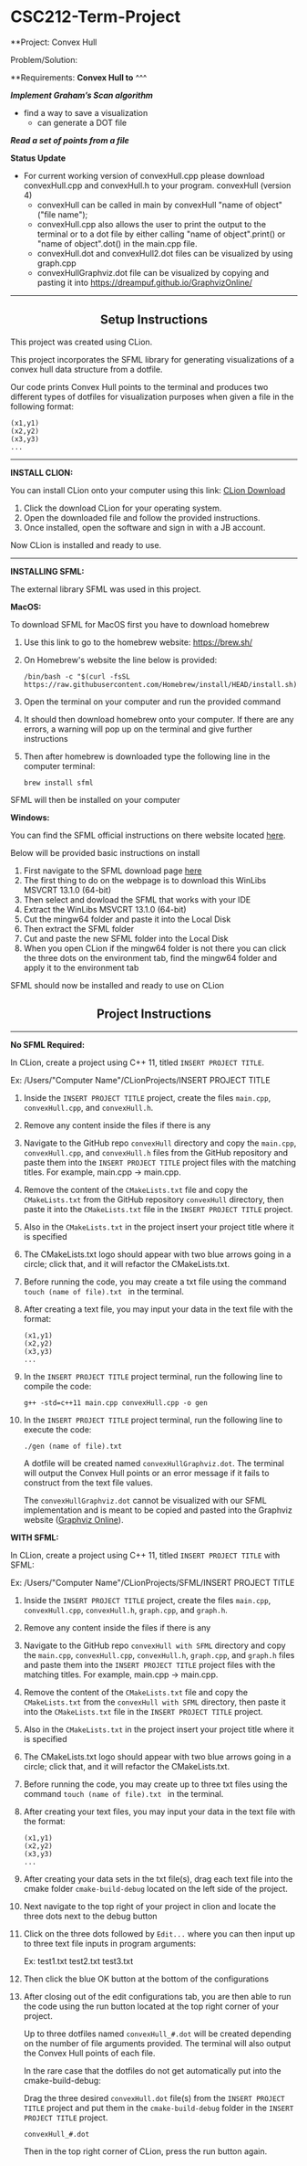 # CSC212-Term-Project
**Project:
Convex Hull

Problem/Solution:


**Requirements:
**Convex Hull to**
^^^

**_Implement Graham’s Scan algorithm_**
- find a way to save a visualization
  - can generate a DOT file

**_Read a set of points from a file_**

**Status Update**
- For current working version of convexHull.cpp please download convexHull.cpp and convexHull.h to your program.
convexHull (version 4)
  * convexHull can be called in main by convexHull "name of object"("file name");
  * convexHull.cpp also allows the user to print the output to the terminal or to a dot file by either calling "name of object".print() or "name of object".dot() in the main.cpp file.
  * convexHull.dot and convexHull2.dot files can be visualized by using graph.cpp
  * convexHullGraphviz.dot file can be visualized by copying and pasting it into https://dreampuf.github.io/GraphvizOnline/

 
---


<h2 align="center">Setup Instructions</h2>

This project was created using CLion.

This project incorporates the SFML library for generating visualizations of a convex hull data structure from a dotfile. 

Our code prints Convex Hull points to the terminal and produces two different types of dotfiles for visualization purposes when given a file in the following format:
```
(x1,y1)
(x2,y2)
(x3,y3)
...
```
---

**INSTALL CLION:**

You can install CLion onto your computer using this link: [CLion Download](https://www.jetbrains.com/clion/download/)

1. Click the download CLion for your operating system.
2. Open the downloaded file and follow the provided instructions.
3. Once installed, open the software and sign in with a JB account.

Now CLion is installed and ready to use.

---

**INSTALLING SFML:**

The external library SFML was used in this project.

**MacOS:**

To download SFML for MacOS first you have to download homebrew

1. Use this link to go to the homebrew website: https://brew.sh/

2. On Homebrew's website the line below is provided:
   ```
   /bin/bash -c "$(curl -fsSL https://raw.githubusercontent.com/Homebrew/install/HEAD/install.sh)"
   ```

3. Open the terminal on your computer and run the provided command

4. It should then download homebrew onto your computer.  If there are any errors, a warning will pop up on the terminal and give further instructions

5. Then after homebrew is downloaded type the following line in the computer terminal:
    ```
   brew install sfml
    ```
    
  SFML will then be installed on your computer


**Windows:**

You can find the SFML official instructions on there website located [here](https://www.sfml-dev.org/tutorials/2.6/).

Below will be provided basic instructions on install

1. First navigate to the SFML download page [here](https://www.sfml-dev.org/download/sfml/2.6.1/)
2. The first thing to do on the webpage is to download this WinLibs MSVCRT 13.1.0 (64-bit)
3. Then select and dowload the SFML that works with your IDE
4. Extract the WinLibs MSVCRT 13.1.0 (64-bit)
5. Cut the mingw64 folder and paste it into the Local Disk
6. Then extract the SFML folder
7. Cut and paste the new SFML folder into the Local Disk
8. When you open CLion if the mingw64 folder is not there you can click the three dots on the environment tab, find the mingw64 folder and apply it to the environment tab

SFML should now be installed and ready to use on CLion


<h2 align="center">Project Instructions</h2>

---

**No SFML Required:**

In CLion, create a project using C++ 11, titled `INSERT PROJECT TITLE`.

  Ex: /Users/"Computer Name"/CLionProjects/INSERT PROJECT TITLE

1. Inside the `INSERT PROJECT TITLE` project, create the files `main.cpp`, `convexHull.cpp`, and `convexHull.h`.
2. Remove any content inside the files if there is any
3. Navigate to the GitHub repo `convexHull` directory and copy the `main.cpp`, `convexHull.cpp`, and `convexHull.h` files from the GitHub repository and paste them into the `INSERT PROJECT TITLE` project files with the matching titles. For example, main.cpp -> main.cpp.
4. Remove the content of the `CMakeLists.txt` file and copy the `CMakeLists.txt` from the GitHub repository `convexHull` directory, then paste it into the `CMakeLists.txt` file in the `INSERT PROJECT TITLE` project.
5. Also in the `CMakeLists.txt` in the project insert your project title where it is specified
6. The CMakeLists.txt logo should appear with two blue arrows going in a circle; click that, and it will refactor the CMakeLists.txt.
7. Before running the code, you may create a txt file using the command `touch (name of file).txt ` in the terminal.
8. After creating a text file, you may input your data in the text file with the format:

    ```
   (x1,y1)
   (x2,y2)
   (x3,y3)
   ...
    ```
9. In the `INSERT PROJECT TITLE` project terminal, run the following line to compile the code:

    ```
    g++ -std=c++11 main.cpp convexHull.cpp -o gen
    ```
10. In the `INSERT PROJECT TITLE` project terminal, run the following line to execute the code:

    ```
    ./gen (name of file).txt
    ```

    A dotfile will be created named `convexHullGraphviz.dot`. The terminal will output the Convex Hull points or an error message if it fails to construct from the text file values.
   

    The `convexHullGraphviz.dot` cannot be visualized with our SFML implementation and is meant to be copied and pasted into the Graphviz website ([Graphviz Online](https://dreampuf.github.io/GraphvizOnline/)).

**WITH SFML:**

In CLion, create a project using C++ 11, titled `INSERT PROJECT TITLE` with SFML:

  Ex:  /Users/"Computer Name"/CLionProjects/SFML/INSERT PROJECT TITLE

1. Inside the `INSERT PROJECT TITLE` project, create the files `main.cpp`, `convexHull.cpp`, `convexHull.h`, `graph.cpp`, and `graph.h`.
2. Remove any content inside the files if there is any
3. Navigate to the GitHub repo `convexHull with SFML` directory and copy the `main.cpp`, `convexHull.cpp`, `convexHull.h`, `graph.cpp`, and `graph.h` files and paste them into the `INSERT PROJECT TITLE` project files with the matching titles. For example, main.cpp -> main.cpp.
4. Remove the content of the `CMakeLists.txt` file and copy the `CMakeLists.txt` from the `convexHull with SFML` directory, then paste it into the `CMakeLists.txt` file in the `INSERT PROJECT TITLE` project.
5. Also in the `CMakeLists.txt` in the project insert your project title where it is specified
6. The CMakeLists.txt logo should appear with two blue arrows going in a circle; click that, and it will refactor the CMakeLists.txt.
7. Before running the code, you may create up to three txt files using the command `touch (name of file).txt ` in the terminal.
8. After creating your text files, you may input your data in the text file with the format:

    ```
   (x1,y1)
   (x2,y2)
   (x3,y3)
   ...
    ```
  
9. After creating your data sets in the txt file(s), drag each text file into the cmake folder `cmake-build-debug` located on the left side of the project.
10. Next navigate to the top right of your project in clion and locate the three dots next to the debug button
11. Click on the three dots followed by `Edit...` where you can then input up to three text file inputs in program arguments:

    Ex: test1.txt test2.txt test3.txt
    
12. Then click the blue OK button at the bottom of the configurations
13. After closing out of the edit configurations tab, you are then able to run the code using the run button located at the top right corner of your project.

    Up to three dotfiles named `convexHull_#.dot` will be created depending on the number of file          arguments provided. The terminal will also output the Convex Hull points of each file.

    In the rare case that the dotfiles do not get automatically put into the cmake-build-debug:
    
    Drag the three desired `convexHull.dot` file(s) from the `INSERT PROJECT TITLE` project and put them in the      `cmake-build-debug` folder in the `INSERT PROJECT TITLE` project.
    ```
    convexHull_#.dot
    ```
    Then in the top right corner of CLion, press the run button again.
